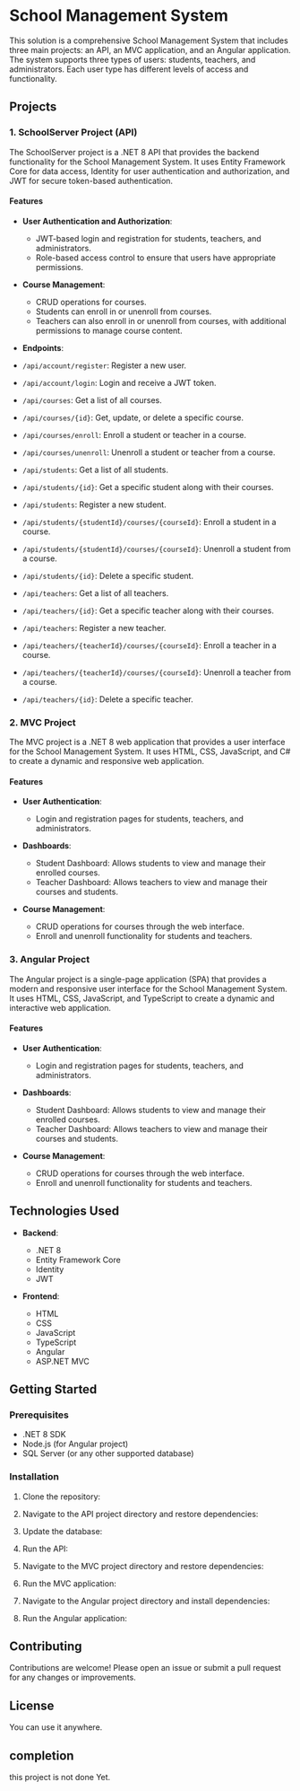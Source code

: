 # School Management System

This solution is a comprehensive School Management System that includes three main projects: an API, an MVC application, and an Angular application. The system supports three types of users: students, teachers, and administrators. Each user type has different levels of access and functionality.

## Projects

### 1. SchoolServer Project (API)

The SchoolServer project is a .NET 8 API that provides the backend functionality for the School Management System. It uses Entity Framework Core for data access, Identity for user authentication and authorization, and JWT for secure token-based authentication.

#### Features

- **User Authentication and Authorization**: 
  - JWT-based login and registration for students, teachers, and administrators.
  - Role-based access control to ensure that users have appropriate permissions.

- **Course Management**:
  - CRUD operations for courses.
  - Students can enroll in or unenroll from courses.
  - Teachers can also enroll in or unenroll from courses, with additional permissions to manage course content.

- **Endpoints**:

 - `/api/account/register`: Register a new user.
- `/api/account/login`: Login and receive a JWT token.
-  `/api/courses`: Get a list of all courses.
- `/api/courses/{id}`: Get, update, or delete a specific course.
- `/api/courses/enroll`: Enroll a student or teacher in a course.
- `/api/courses/unenroll`: Unenroll a student or teacher from a course.
- `/api/students`: Get a list of all students.
- `/api/students/{id}`: Get a specific student along with their courses.
- `/api/students`: Register a new student.
- `/api/students/{studentId}/courses/{courseId}`: Enroll a student in a course.
- `/api/students/{studentId}/courses/{courseId}`: Unenroll a student from a course.
- `/api/students/{id}`: Delete a specific student.
- `/api/teachers`: Get a list of all teachers.
- `/api/teachers/{id}`: Get a specific teacher along with their courses.
- `/api/teachers`: Register a new teacher.
- `/api/teachers/{teacherId}/courses/{courseId}`: Enroll a teacher in a course.
- `/api/teachers/{teacherId}/courses/{courseId}`: Unenroll a teacher from a course.
- `/api/teachers/{id}`: Delete a specific teacher.



### 2. MVC Project

The MVC project is a .NET 8 web application that provides a user interface for the School Management System. It uses HTML, CSS, JavaScript, and C# to create a dynamic and responsive web application.

#### Features

- **User Authentication**:
  - Login and registration pages for students, teachers, and administrators.

- **Dashboards**:
  - Student Dashboard: Allows students to view and manage their enrolled courses.
  - Teacher Dashboard: Allows teachers to view and manage their courses and students.

- **Course Management**:
  - CRUD operations for courses through the web interface.
  - Enroll and unenroll functionality for students and teachers.

### 3. Angular Project

The Angular project is a single-page application (SPA) that provides a modern and responsive user interface for the School Management System. It uses HTML, CSS, JavaScript, and TypeScript to create a dynamic and interactive web application.

#### Features

- **User Authentication**:
  - Login and registration pages for students, teachers, and administrators.

- **Dashboards**:
  - Student Dashboard: Allows students to view and manage their enrolled courses.
  - Teacher Dashboard: Allows teachers to view and manage their courses and students.

- **Course Management**:
  - CRUD operations for courses through the web interface.
  - Enroll and unenroll functionality for students and teachers.

## Technologies Used

- **Backend**:
  - .NET 8
  - Entity Framework Core
  - Identity
  - JWT

- **Frontend**:
  - HTML
  - CSS
  - JavaScript
  - TypeScript
  - Angular
  - ASP.NET MVC

## Getting Started

### Prerequisites

- .NET 8 SDK
- Node.js (for Angular project)
- SQL Server (or any other supported database)

### Installation

1. Clone the repository:


2. Navigate to the API project directory and restore dependencies:

3. Update the database:

4. Run the API:
   
5. Navigate to the MVC project directory and restore dependencies:
   
6. Run the MVC application:
   
7. Navigate to the Angular project directory and install dependencies:
   
8. Run the Angular application:
   
## Contributing

Contributions are welcome! Please open an issue or submit a pull request for any changes or improvements.

## License
You can use it anywhere.

## completion 
this project is not done Yet.
